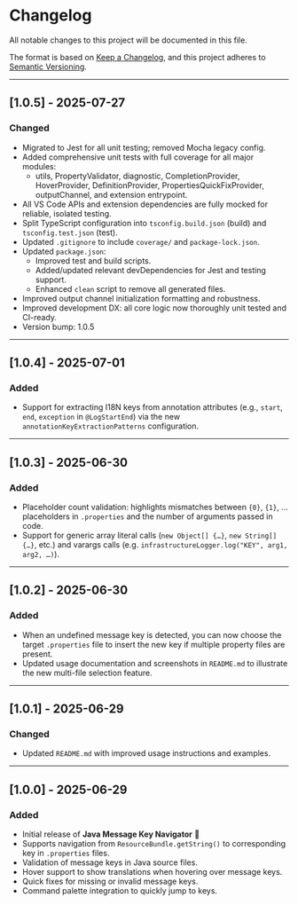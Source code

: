 # Changelog

All notable changes to this project will be documented in this file.

The format is based on [Keep a Changelog](https://keepachangelog.com/en/1.0.0/),
and this project adheres to [Semantic Versioning](https://semver.org/).

---

## [1.0.5] - 2025-07-27

### Changed
- Migrated to Jest for all unit testing; removed Mocha legacy config.
- Added comprehensive unit tests with full coverage for all major modules:
  - utils, PropertyValidator, diagnostic, CompletionProvider, HoverProvider, DefinitionProvider, PropertiesQuickFixProvider, outputChannel, and extension entrypoint.
- All VS Code APIs and extension dependencies are fully mocked for reliable, isolated testing.
- Split TypeScript configuration into `tsconfig.build.json` (build) and `tsconfig.test.json` (test).
- Updated `.gitignore` to include `coverage/` and `package-lock.json`.
- Updated `package.json`:
  - Improved test and build scripts.
  - Added/updated relevant devDependencies for Jest and testing support.
  - Enhanced `clean` script to remove all generated files.
- Improved output channel initialization formatting and robustness.
- Improved development DX: all core logic now thoroughly unit tested and CI-ready.
- Version bump: 1.0.5

---

## [1.0.4] - 2025-07-01

### Added
- Support for extracting I18N keys from annotation attributes (e.g., `start`, `end`, `exception` in `@LogStartEnd`) via the new `annotationKeyExtractionPatterns` configuration.

---

## [1.0.3] - 2025-06-30

### Added
- Placeholder count validation: highlights mismatches between `{0}`, `{1}`, … placeholders in `.properties` and the number of arguments passed in code.
- Support for generic array literal calls (`new Object[] {…}`, `new String[] {…}`, etc.) and varargs calls (e.g. `infrastructureLogger.log("KEY", arg1, arg2, …)`).

---

## [1.0.2] - 2025-06-30

### Added
- When an undefined message key is detected, you can now choose the target `.properties` file to insert the new key if multiple property files are present.
- Updated usage documentation and screenshots in `README.md` to illustrate the new multi-file selection feature.

---

## [1.0.1] - 2025-06-29

### Changed
- Updated `README.md` with improved usage instructions and examples.

---

## [1.0.0] - 2025-06-29

### Added
- Initial release of **Java Message Key Navigator** 🎉
- Supports navigation from `ResourceBundle.getString()` to corresponding key in `.properties` files.
- Validation of message keys in Java source files.
- Hover support to show translations when hovering over message keys.
- Quick fixes for missing or invalid message keys.
- Command palette integration to quickly jump to keys.

